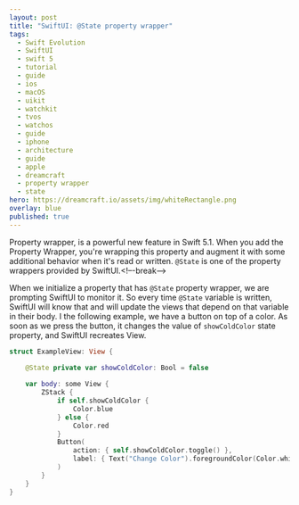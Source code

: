 ```yaml
---
layout: post
title: "SwiftUI: @State property wrapper"
tags:
  - Swift Evolution
  - SwiftUI
  - swift 5
  - tutorial
  - guide
  - ios
  - macOS
  - uikit
  - watchkit
  - tvos
  - watchos
  - guide
  - iphone
  - architecture
  - guide
  - apple
  - dreamcraft
  - property wrapper
  - state
hero: https://dreamcraft.io/assets/img/whiteRectangle.png
overlay: blue
published: true
---
```

Property wrapper, is a powerful new feature in Swift 5.1. When you add the Property Wrapper, you're wrapping this property and augment it with some additional behavior when it's read or written. `@State` is one of the property wrappers provided by SwiftUI.<!–-break-–>

When we initialize a property that has `@State` property wrapper, we are prompting SwiftUI to monitor it. So every time `@State` variable is written, SwiftUI will know that and will update the views that depend on that variable in their body. I the following example, we have a button on top of a color. As soon as we press the button, it changes the value of `showColdColor` state property, and SwiftUI recreates View.

```swift
struct ExampleView: View {
  
    @State private var showColdColor: Bool = false

    var body: some View {
        ZStack {
            if self.showColdColor {
                Color.blue
            } else {
                Color.red
            }
            Button(
                action: { self.showColdColor.toggle() },
                label: { Text("Change Color").foregroundColor(Color.white) }
            )
        }
    }
}
```
